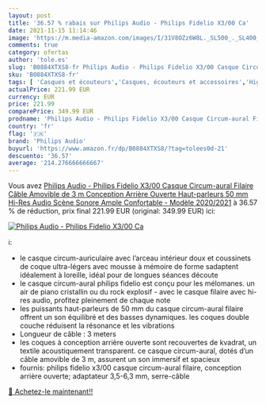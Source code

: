 ```yaml
---
layout: post
title: '36.57 % rabais sur Philips Audio - Philips Fidelio X3/00 Ca'
date: 2021-11-15 11:14:46
image: 'https://m.media-amazon.com/images/I/31V8OZz6W8L._SL500_._SL400_.jpg'
comments: true
category: ofertas
author: 'tole.es'
slug: 'B0884XTXS8-fr Philips Audio - Philips Fidelio X3/00 Casque Circum-aural...'
sku: 'B0884XTXS8-fr'
tags: [ 'Casques et écouteurs','Casques, écouteurs et accessoires','High-Tech','philips audio', ]
actualPrice: 221.99 EUR
currency: EUR
price: 221.99
comparePrice: 349.99 EUR
prodname: 'Philips Audio - Philips Fidelio X3/00 Casque Circum-aural Filaire  Câble Amovible de 3 m  Conception Arrière Ouverte  Haut-parleurs 50 mm  Hi-Res Audio  Scène Sonore Ample  Confortable  - Modèle 2020/2021'
country: 'fr'
flag: '🇫🇷'
brand: 'Philips Audio'
buyurl: 'https://www.amazon.fr/dp/B0884XTXS8/?tag=tolees0d-21'
descuento: '36.57'
average: '214.276666666667'
---
```


Vous avez [Philips Audio - Philips Fidelio X3/00 Casque Circum-aural Filaire  Câble Amovible de 3 m  Conception Arrière Ouverte  Haut-parleurs 50 mm  Hi-Res Audio  Scène Sonore Ample  Confortable  - Modèle 2020/2021](https://www.amazon.fr/dp/B0884XTXS8/?tag=tolees0d-21)  à  36.57 % de réduction, prix final  221.99 EUR (original: 349.99 EUR) ici:

[![Philips Audio - Philips Fidelio X3/00 Ca](https://m.media-amazon.com/images/I/31V8OZz6W8L._SL500_._SL400_.jpg)](https://www.amazon.fr/dp/B0884XTXS8/?tag=tolees0d-21)

ℹ️:

- le casque circum-auriculaire avec l’arceau intérieur doux et coussinets de coque ultra-légers avec mousse à mémoire de forme sadaptent idéalement à loreille, idéal pour de longues séances découte
- le casque circum-aural philips fidelio est conçu pour les mélomanes. un air de piano cristallin ou du rock explosif - avec le casque filaire avec hi-res audio, profitez pleinement de chaque note
- les puissants haut-parleurs de 50 mm du casque circum-aural filaire offrent un son équilibré et des basses dynamiques. les coques double couche réduisent la résonance et les vibrations
- Longueur de câble : 3 meters
- les coques à conception arrière ouverte sont recouvertes de kvadrat, un textile acoustiquement transparent. ce casque circum-aural, dotés d’un câble amovible de 3 m, assurent un son immersif et spacieux
- fournis: philips fidelio x3/00 casque circum-aural filaire, conception arrière ouverte; adaptateur 3,5-6,3 mm, serre-câble

[🛒 Achetez-le maintenant!!](https://www.amazon.fr/dp/B0884XTXS8/?tag=tolees0d-21)
